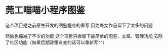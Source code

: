 # 莞工喵喵小程序图鉴

这个项目是之前原生开发的图鉴程序的重写 因为处女作品留下了太多的问题

然后也缩减了不少的功能 这个项目只会留下最简单的图鉴、文章、管理功能 去除了社区功能（如果后期政策有变的话可以重新写^^）
